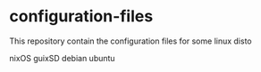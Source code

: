 # configuration-files

This repository contain the configuration files for some linux disto

nixOS
guixSD
debian
ubuntu

